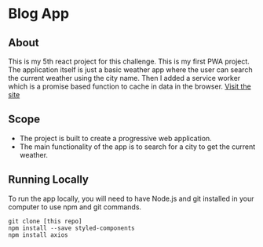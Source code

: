 # Blog App

## About

This is my 5th react project for this challenge. This is my first PWA project. The application itself is just a basic weather app where the user can search the current weather using the city name. Then I added a service worker which is a promise based function to cache in data in the browser. [Visit the site](https://pwa-weather-app-jamestariga.netlify.app/)

## Scope

- The project is built to create a progressive web application.
- The main functionality of the app is to search for a city to get the current weather.

## Running Locally

To run the app locally, you will need to have Node.js and git installed in your computer to use npm and git commands.

```
git clone [this repo]
npm install --save styled-components
npm install axios
```
